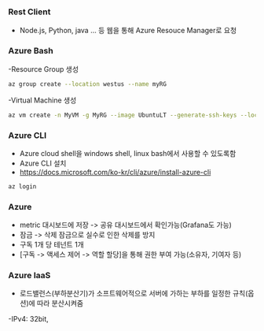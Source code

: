 # 

### Rest Client
- Node.js, Python, java ... 등 웹을 통해 Azure Resouce Manager로 요청

### Azure Bash

-Resource Group 생성
```bash
az group create --location westus --name myRG
```

-Virtual Machine 생성
```bash
az vm create -n MyVM -g MyRG --image UbuntuLT --generate-ssh-keys --location koreacentral
```

### Azure CLI
- Azure cloud shell을 windows shell, linux bash에서 사용할 수 있도록함
- Azure CLI 설치
- https://docs.microsoft.com/ko-kr/cli/azure/install-azure-cli

```bash
az login
```

### Azure

- metric 대시보드에 저장 -> 공유 대시보드에서 확인가능(Grafana도 가능)
- 잠금 -> 삭제 잠금으로 실수로 인한 삭제를 방지
- 구독 1개 당 테넌트 1개
- [구독 -> 액세스 제어 -> 역할 할당]을 통해 권한 부여 가능(소유자, 기여자 등)

### Azure IaaS
- 로드밸런스(부하분산기)가 소프트웨어적으로 서버에 가하는 부하를 일정한 규칙(옵션)에 따라 분산시켜줌

-IPv4: 32bit, 
